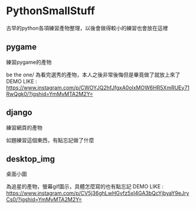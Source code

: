# PythonSmallStuff
古早的python各項練習產物整理，以後會做得較小的練習也會放在這裡

## pygame
練習pygame的產物 

be the one/ 為看完選秀的產物，本人之後非常後悔但是畢竟做了就放上來了
DEMO LIKE : https://www.instagram.com/p/CWOYJQ2hfJfgxA0olxMOW6HR5XmRUEy71RwQgk0/?igshid=YmMyMTA2M2Y=

## django 
練習網頁的產物

如題練習這個東西，有點忘記做了什麼

## desktop_img
桌面小圖

為追星的產物，螢幕gif圖示，具體怎麼寫的也有點忘記
DEMO LIKE : https://www.instagram.com/p/CV5j36ghLwHGvfz5xI4GA3bQcYjbyaY9eJryCs0/?igshid=YmMyMTA2M2Y=
